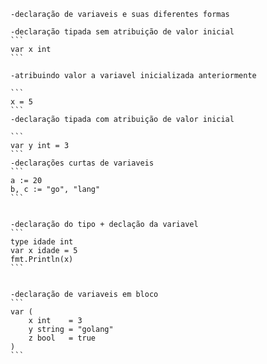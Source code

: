 	-declaração de variaveis e suas diferentes formas

	-declaração tipada sem atribuição de valor inicial
	```	
	var x int
	```

	-atribuindo valor a variavel inicializada anteriormente
	
	```
	x = 5
	```
	-declaração tipada com atribuição de valor inicial

	```
	var y int = 3
	```
	-declarações curtas de variaveis
	```	
	a := 20
	b, c := "go", "lang"
	```


	-declaração do tipo + declação da variavel
	```	
	type idade int
	var x idade = 5
	fmt.Println(x)
	```


	-declaração de variaveis em bloco
	```
	var (
		x int    = 3
		y string = "golang"
		z bool   = true
	)
	```
	